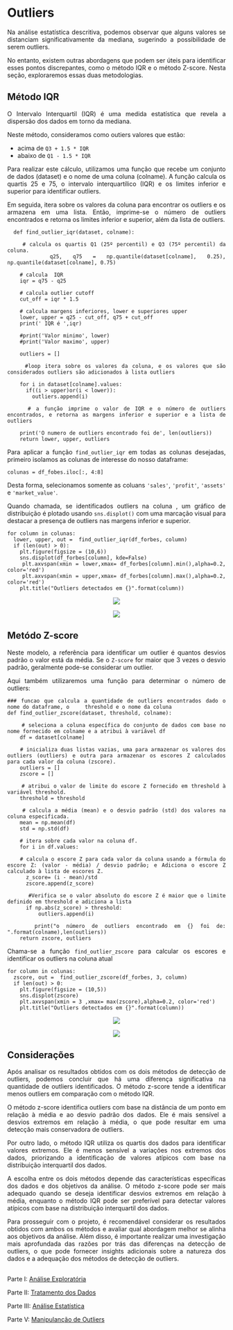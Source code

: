 # Outliers

<div align="justify">

Na análise estatística descritiva, podemos observar que alguns valores se distanciam significativamente da mediana, sugerindo a possibilidade de serem outliers. 

No entanto, existem outras abordagens que podem ser úteis para identificar esses pontos discrepantes, como o método IQR e o método Z-score. Nesta seção, exploraremos essas duas metodologias.

## Método IQR

O Intervalo Interquartil (IQR) é uma medida estatística que revela a dispersão dos dados em torno da mediana.

Neste método, consideramos como outiers valores que estão:
- acima de `Q3 + 1.5 * IQR`
- abaixo de `Q1 - 1.5 * IQR`


Para realizar este cálculo, utilizamos uma função que recebe um conjunto de dados (dataset) e o nome de uma coluna (colname). A função calcula os quartis 25 e 75, o intervalo interquartílico (IQR) e os limites inferior e superior para identificar outliers.

Em seguida, itera sobre os valores da coluna para encontrar os outliers e os armazena em uma lista. Então, imprime-se o número de outliers encontrados e retorna os limites inferior e superior, além da lista de outliers.

```
  def find_outlier_iqr(dataset, colname):

    # calcula os quartis Q1 (25º percentil) e Q3 (75º percentil) da coluna.
    q25, q75 = np.quantile(dataset[colname], 0.25), np.quantile(dataset[colname], 0.75)

    # calcula  IQR
    iqr = q75 - q25

    # calcula outlier cutoff
    cut_off = iqr * 1.5

    # calcula margens inferiores, lower e superiores upper
    lower, upper = q25 - cut_off, q75 + cut_off
    print(' IQR é ',iqr)

    #print('Valor minimo', lower)
    #print('Valor maximo', upper)

    outliers = []

    #loop itera sobre os valores da coluna, e os valores que são considerados outliers são adicionados à lista outliers

    for i in dataset[colname].values:
      if((i > upper)or(i < lower)):
        outliers.append(i)

    # a função imprime o valor de IQR e o número de outliers encontrados, e retorna as margens inferior e superior e a lista de outliers

    print('O numero de outliers encontrado foi de', len(outliers))
    return lower, upper, outliers
```

Para aplicar a função `find_outlier_iqr` em todas as colunas desejadas, primeiro isolamos as colunas de interesse do nosso dataframe: 

```
colunas = df_fobes.iloc[:, 4:8]
```

Desta forma, selecionamos somente as coluans `'sales'`, `'profit'`, `'assets'` e `'market_value'`.

Quando chamada, se identificados outliers na coluna , um gráfico de distribuição é plotado usando `sns.displot()` com uma marcação visual para destacar a presença de outliers nas margens inferior e superior.

```
for column in colunas:
  lower, upper, out =  find_outlier_iqr(df_forbes, column)
  if (len(out) > 0):
    plt.figure(figsize = (10,6))
    sns.displot(df_forbes[column], kde=False)
    plt.axvspan(xmin = lower,xmax= df_forbes[column].min(),alpha=0.2, color='red')
    plt.axvspan(xmin = upper,xmax= df_forbes[column].max(),alpha=0.2, color='red')
    plt.title("Outliers detectados em {}".format(column))
```

</div>

<div align="center">
  
![](imagens/outlier/outlier_iqr.png)

![](imagens/outlier/plot_iqr.png)

</div>

<div align="justify">

## Metódo Z-score

Neste modelo, a referência para identificar um outlier é quantos desvios padrão o valor está da média. Se o `Z-score` for maior que 3 vezes o desvio padrão, geralmente pode-se considerar um outlier.

Aqui também utilizaremos uma função para determinar o número de outliers:

```
### funcao que calcula a quantidade de outliers encontrados dado o nome do dataframe, o     threshold e o nome da coluna
def find_outlier_zscore(dataset, threshold, colname):

    # seleciona a coluna específica do conjunto de dados com base no nome fornecido em colname e a atribui à variável df
    df = dataset[colname]

    # inicializa duas listas vazias, uma para armazenar os valores dos outliers (outliers) e outra para armazenar os escores Z calculados para cada valor da coluna (zscore).
    outliers = []
    zscore = []

    # atribui o valor de limite do escore Z fornecido em threshold à variável threshold.
    threshold = threshold

    # calcula a média (mean) e o desvio padrão (std) dos valores na coluna especificada.
    mean = np.mean(df)
    std = np.std(df)

    # itera sobre cada valor na coluna df.
    for i in df.values:

    # calcula o escore Z para cada valor da coluna usando a fórmula do escore Z: (valor - média) / desvio padrão; e Adiciona o escore Z calculado à lista de escores Z.
      z_score= (i - mean)/std
      zscore.append(z_score)

      #Verifica se o valor absoluto do escore Z é maior que o limite definido em threshold e adiciona a lista
      if np.abs(z_score) > threshold:
          outliers.append(i)

    print("o número de outliers encontrado em {} foi de: ".format(colname),len(outliers))
    return zscore, outliers
```

Chama-se a função `find_outlier_zscore` para calcular os escores e identificar os outliers na coluna atual

```
for column in colunas:
  zscore, out =  find_outlier_zscore(df_forbes, 3, column)
  if len(out) > 0:
    plt.figure(figsize = (10,5))
    sns.displot(zscore)
    plt.axvspan(xmin = 3 ,xmax= max(zscore),alpha=0.2, color='red')
    plt.title("Outliers detectados em {}".format(column))
```
</div>

<div align="center">
  
![](imagens/outlier/outlier_zscore.png)

![](imagens/outlier/plot_zscore.png)

</div>

## Considerações

<div align="justify">

Após analisar os resultados obtidos com os dois métodos de detecção de outliers, podemos concluir que há uma diferença significativa na quantidade de outliers identificados. O método z-score tende a identificar menos outliers em comparação com o método IQR.

O método z-score identifica outliers com base na distância de um ponto em relação à média e ao desvio padrão dos dados. Ele é mais sensível a desvios extremos em relação à média, o que pode resultar em uma detecção mais conservadora de outliers.

Por outro lado, o método IQR utiliza os quartis dos dados para identificar valores extremos. Ele é menos sensível a variações nos extremos dos dados, priorizando a identificação de valores atípicos com base na distribuição interquartil dos dados.

A escolha entre os dois métodos depende das características específicas dos dados e dos objetivos da análise. O método z-score pode ser mais adequado quando se deseja identificar desvios extremos em relação à média, enquanto o método IQR pode ser preferível para detectar valores atípicos com base na distribuição interquartil dos dados.

Para prosseguir com o projeto, é recomendável considerar os resultados obtidos com ambos os métodos e avaliar qual abordagem melhor se alinha aos objetivos da análise. Além disso, é importante realizar uma investigação mais aprofundada das razões por trás das diferenças na detecção de outliers, o que pode fornecer insights adicionais sobre a natureza dos dados e a adequação dos métodos de detecção de outliers.

</div>

##

Parte I: [Análise Exploratória](analise_exploratoria.md)

Parte II: [Tratamento dos Dados](tratamento.md)

Parte III: [Análise Estatística](estatistica.md)

Parte V: [Manipulanção de Outliers](manipulacao_outliers.md)
